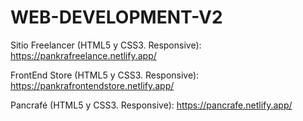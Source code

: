 # WEB-DEVELOPMENT-V2

Sitio Freelancer (HTML5 y CSS3. Responsive): https://pankrafreelance.netlify.app/

FrontEnd Store (HTML5 y CSS3. Responsive): https://pankrafrontendstore.netlify.app/

Pancrafé (HTML5 y CSS3. Responsive): https://pancrafe.netlify.app/
